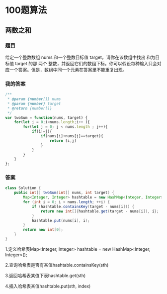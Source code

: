 # 100题算法

## 两数之和

### 题目

   给定一个整数数组 nums 和一个整数目标值 target，请你在该数组中找出 和为目标值 target  的那 两个 整数，并返回它们的数组下标。你可以假设每种输入只会对应一个答案。但是，数组中同一个元素在答案里不能重复出现。

### 我的答案

```javascript
/**
 * @param {number[]} nums
 * @param {number} target
 * @return {number[]}
 */
var twoSum = function(nums, target) {
    for(let i = 0;i<nums.length;i++ ){
        for(let j = 0; j < nums.length ; j++){
            if(i!=j){
                if(nums[i]+nums[j]==target){
                    return [i,j]
                }
            }
        }
    }
};
```



### 答案

```java
class Solution {
    public int[] twoSum(int[] nums, int target) {
        Map<Integer, Integer> hashtable = new HashMap<Integer, Integer>();
        for (int i = 0; i < nums.length; ++i) {
            if (hashtable.containsKey(target - nums[i])) {
                return new int[]{hashtable.get(target - nums[i]), i};
            }
            hashtable.put(nums[i], i);
        }
        return new int[0];
    }
}

```

1.定义哈希表Map<Integer, Integer>  hashtable = new HashMap<Integer, Integer>();

2.查询哈希表是否有某值hashtable.containsKey(sth)

3.返回哈希表某值下表hashtable.get(sth)

4.插入哈希表某值hashtable.put(sth, index)